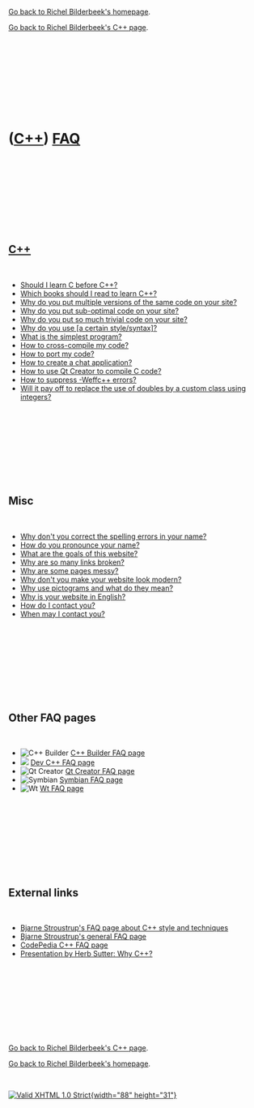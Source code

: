 [Go back to Richel Bilderbeek's homepage](index.htm).

[Go back to Richel Bilderbeek's C++ page](Cpp.htm).

 

 

 

 

 

([C++](Cpp.htm)) [FAQ](CppFaq.htm)
==================================

 

 

 

 

 

[C++](Cpp.htm)
--------------

 

-   [Should I learn C before C++?](CppLearnCbeforeCpp.htm)
-   [Which books should I read to learn C++?](CppBooks.htm)
-   [Why do you put multiple versions of the same code on your
    site?](CppWhyMultipleCode.htm)
-   [Why do you put sub-optimal code on your
    site?](CppWhySubOptimalCode.htm)
-   [Why do you put so much trivial code on your
    site?](CppWhyTrivialCode.htm)
-   [Why do you use \[a certain style/syntax\]?](CppStyle.htm)
-   [What is the simplest program?](CppHelloWorld.htm)
-   [How to cross-compile my code?](CppCrossCompile.htm)
-   [How to port my code?](CppPort.htm)
-   [How to create a chat application?](CppChat.htm)
-   [How to use Qt Creator to compile C code?](CppCompilerC.htm)
-   [How to suppress -Weffc++ errors?](CppSuppressEffCppErrors.htm)
-   [Will it pay off to replace the use of doubles by a custom class
    using integers?](CppReplaceDoubleByCustomClassUsingIntegers.htm)

 

 

 

 

 

Misc
----

 

-   [Why don't you correct the spelling errors in your
    name?](CppWhySpellingError.htm)
-   [How do you pronounce your name?](CppPronounceName.htm)
-   [What are the goals of this website?](CppGoal.htm)
-   [Why are so many links broken?](CppBrokenLinks.htm)
-   [Why are some pages messy?](CppMessyPages.htm)
-   [Why don't you make your website look
    modern?](CppWhyNoModernWebsite.htm)
-   [Why use pictograms and what do they mean?](CppPictograms.htm)
-   [Why is your website in English?](CppWhyEnglish.htm)
-   [How do I contact you?](Contact.htm)
-   [When may I contact you?](Contact.htm)

 

 

 

 

 

Other FAQ pages
---------------

 

-   ![C++ Builder](PicCppBuilder.png) [C++ Builder FAQ
    page](CppBuilderFaq.htm)
-   ![ ](PicSpacer.png) [Dev C++ FAQ page](CppDevCppFaq.htm)
-   ![Qt Creator](PicQtCreator.png) [Qt Creator FAQ page](CppQtFaq.htm)
-   ![Symbian](PicSymbian.png) [Symbian FAQ page](CppSymbianFaq.htm)
-   ![Wt](PicWt.png) [Wt FAQ page](CppWtFaq.htm)

 

 

 

 

 

External links
--------------

 

-   [Bjarne Stroustrup's FAQ page about C++ style and
    techniques](http://www.research.att.com/~bs/bs_faq2.html)
-   [Bjarne Stroustrup's general FAQ
    page](http://www.research.att.com/~bs/bs_faq.html)
-   [CodePedia C++ FAQ page](http://www.codepedia.com/1/CppFaq)
-   [Presentation by Herb Sutter: Why
    C++?](http://channel9.msdn.com/posts/C-and-Beyond-2011-Herb-Sutter-Why-C/player?w=512&h=288)

 

 

 

 

 

[Go back to Richel Bilderbeek's C++ page](Cpp.htm).

[Go back to Richel Bilderbeek's homepage](index.htm).

 

[![Valid XHTML 1.0 Strict](valid-xhtml10.png){width="88"
height="31"}](http://validator.w3.org/check?uri=referer)
